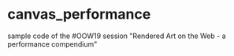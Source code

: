 # canvas_performance

sample code of the #OOW19 session "Rendered Art on the Web - a performance compendium"